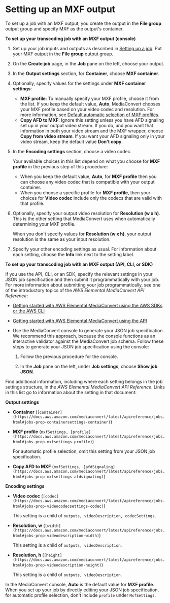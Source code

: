 # Setting up an MXF output<a name="setting-up-an-mxf-job"></a>

To set up a job with an MXF output, you create the output in the **File group** output group and specify MXF as the output's container\.

**To set up your transcoding job with an MXF output \(console\)**

1.  Set up your job inputs and outputs as described in [Setting up a job](setting-up-a-job.md)\. Put your MXF output in the **File group** output group\.

1. On the **Create job** page, in the **Job** pane on the left, choose your output\.

1. In the **Output settings** section, for **Container**, choose **MXF container**\.

1. Optionally, specify values for the settings under **MXF container settings**:
   + **MXF profile**: To manually specify your MXF profile, choose it from the list\. If you keep the default value, **Auto**, MediaConvert chooses your MXF profile based on your video codec and resolution\. For more information, see [Default automatic selection of MXF profiles](default-automatic-selection-of-mxf-profiles.md)\.
   + **Copy AFD to MXF**: Ignore this setting unless you have AFD signaling set up in your output video stream\. If you do, and you want that information in both your video stream and the MXF wrapper, choose **Copy from video stream**\. If you want your AFD signaling only in your video stream, keep the default value **Don't copy**\.

1. In the **Encoding settings** section, choose a video codec\. 

   Your available choices in this list depend on what you choose for **MXF profile** in the previous step of this procedure:
   + When you keep the default value, **Auto**, for **MXF profile** then you can choose any video codec that is compatible with your output container\.
   + When you choose a specific profile for **MXF profile**, then your choices for **Video codec** include only the codecs that are valid with that profile\.

   

1. Optionally, specify your output video resolution for **Resolution \(w x h\)**\. This is the other setting that MediaConvert uses when automatically determining your MXF profile\.

   When you don't specify values for **Resolution \(w x h\)**, your output resolution is the same as your input resolution\.

1. Specify your other encoding settings as usual\. For information about each setting, choose the **Info** link next to the setting label\. 

**To set up your transcoding job with an MXF output \(API, CLI, or SDK\)**

If you use the API, CLI, or an SDK, specify the relevant settings in your JSON job specification and then submit it programmatically with your job\. For more information about submitting your job programmatically, see one of the introductory topics of the *AWS Elemental MediaConvert API Reference*:
+ [Getting started with AWS Elemental MediaConvert using the AWS SDKs or the AWS CLI](https://docs.aws.amazon.com/mediaconvert/latest/apireference/custom-endpoints.html)
+ [Getting started with AWS Elemental MediaConvert using the API](https://docs.aws.amazon.com/mediaconvert/latest/apireference/getting-started.html)
+ Use the MediaConvert console to generate your JSON job specification\. We recommend this approach, because the console functions as an interactive validator against the MediaConvert job schema\. Follow these steps to generate your JSON job specification using the console:

  1. Follow the previous procedure for the console\.

  1. In the **Job** pane on the left, under **Job settings**, choose **Show job JSON**\.

Find additional information, including where each setting belongs in the job settings structure, in the *AWS Elemental MediaConvert API Reference*\. Links in this list go to information about the setting in that document:

**Output settings**
+ **Container** \(`[container](https://docs.aws.amazon.com/mediaconvert/latest/apireference/jobs.html#jobs-prop-containersettings-container)`\)
+ **MXF profile** \(`mxfSettings, [profile](https://docs.aws.amazon.com/mediaconvert/latest/apireference/jobs.html#jobs-prop-mxfsettings-profile)`\)

  For automatic profile selection, omit this setting from your JSON job specification\.
+ **Copy AFD to MXF** \(`mxfSettings, [afdSignaling](https://docs.aws.amazon.com/mediaconvert/latest/apireference/jobs.html#jobs-prop-mxfsettings-afdsignaling)`\)

**Encoding settings**
+ **Video codec** \(`[codec](https://docs.aws.amazon.com/mediaconvert/latest/apireference/jobs.html#jobs-prop-videocodecsettings-codec)`\)

  This setting is a child of `outputs, videoDescription, codecSettings`\.
+ **Resolution, w** \(`[width](https://docs.aws.amazon.com/mediaconvert/latest/apireference/jobs.html#jobs-prop-videodescription-width)`\)

  This setting is a child of `outputs, videoDescription`\.
+ **Resolution, h** \(`[height](https://docs.aws.amazon.com/mediaconvert/latest/apireference/jobs.html#jobs-prop-videodescription-height)`\)

  This setting is a child of `outputs, videoDescription`\.

In the MediaConvert console, **Auto** is the default value for **MXF profile**\. When you set up your job by directly editing your JSON job specification, for automatic profile selection, don't include `profile` under `MxfSettings`\.